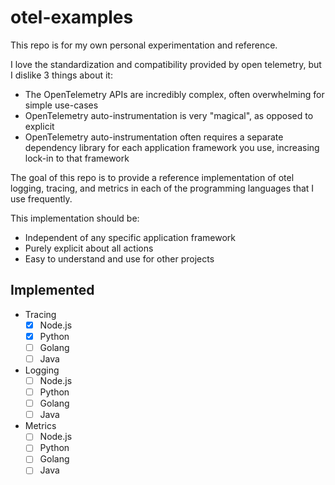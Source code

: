 # otel-examples

This repo is for my own personal experimentation and reference.

I love the standardization and compatibility provided by open telemetry, but I dislike 3 things about it:
- The OpenTelemetry APIs are incredibly complex, often overwhelming for simple use-cases
- OpenTelemetry auto-instrumentation is very "magical", as opposed to explicit
- OpenTelemetry auto-instrumentation often requires a separate dependency library for each application framework you use, increasing lock-in to that framework


The goal of this repo is to provide a reference implementation of otel logging, tracing, and metrics in each of the programming languages that I use frequently.

This implementation should be:
- Independent of any specific application framework
- Purely explicit about all actions
- Easy to understand and use for other projects



## Implemented
- Tracing
    - [x] Node.js
    - [x] Python
    - [ ] Golang
    - [ ] Java
- Logging
    - [ ] Node.js
    - [ ] Python
    - [ ] Golang
    - [ ] Java
- Metrics
    - [ ] Node.js
    - [ ] Python
    - [ ] Golang
    - [ ] Java
